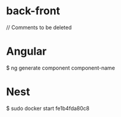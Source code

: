 # back-front

// Comments to be deleted

# Angular

$ ng generate component component-name

# Nest

$ sudo docker start fe1b4fda80c8

